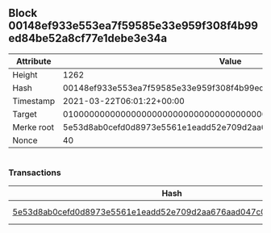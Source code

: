 ## Block 00148ef933e553ea7f59585e33e959f308f4b99ed84be52a8cf77e1debe3e34a

Attribute | Value
--- | ---
Height | 1262
Hash | 00148ef933e553ea7f59585e33e959f308f4b99ed84be52a8cf77e1debe3e34a
Timestamp | 2021-03-22T06:01:22+00:00
Target | 0100000000000000000000000000000000000000000000000000000000000000
Merke root | 5e53d8ab0cefd0d8973e5561e1eadd52e709d2aa676aad047c040720043f0d38
Nonce | 40

```

```

### Transactions

Hash | Amount
--- | ---
[5e53d8ab0cefd0d8973e5561e1eadd52e709d2aa676aad047c040720043f0d38](5e53d8ab0cefd0d8973e5561e1eadd52e709d2aa676aad047c040720043f0d38.md) | 10.00000000 SKEPTI 
